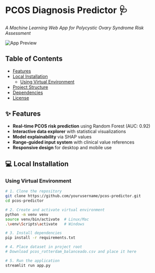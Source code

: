 # PCOS Diagnosis Predictor 🩺  
*A Machine Learning Web App for Polycystic Ovary Syndrome Risk Assessment*

![App Preview](https://via.placeholder.com/800x400/FF6B9E/FFFFFF?text=PCOS+Diagnosis+Predictor+Demo)

## Table of Contents
- [Features](#-features)
- [Local Installation](#-local-installation)
  - [Using Virtual Environment](#using-virtual-environment)
- [Project Structure](#-project-structure)
- [Dependencies](#-dependencies)
- [License](#-license)

## ✨ Features
- **Real-time PCOS risk prediction** using Random Forest (AUC: 0.92)
- **Interactive data explorer** with statistical visualizations
- **Model explainability** via SHAP values
- **Range-guided input system** with clinical value references
- **Responsive design** for desktop and mobile use

## 💻 Local Installation

### Using Virtual Environment
```bash
# 1. Clone the repository
git clone https://github.com/yourusername/pcos-predictor.git
cd pcos-predictor

# 2. Create and activate virtual environment
python -m venv venv
source venv/bin/activate  # Linux/Mac
.\venv\Scripts\activate   # Windows

# 3. Install dependencies
pip install -r requirements.txt

# 4. Place dataset in project root
# Download pcos_rotterdam_balanceado.csv and place it here

# 5. Run the application
streamlit run app.py
